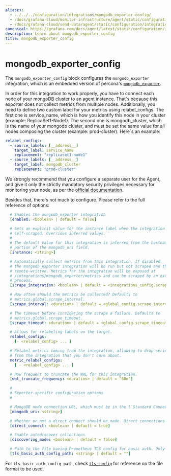 ```yaml
---
aliases:
  - ../../../configuration/integrations/mongodb_exporter-config/
  - /docs/grafana-cloud/monitor-infrastructure/agent/static/configuration/integrations/mongodb_exporter-config/
  - /docs/grafana-cloud/send-data/agent/static/configuration/integrations/mongodb_exporter-config/
canonical: https://grafana.com/docs/agent/latest/static/configuration/integrations/mongodb_exporter-config/
description: Learn about mongodb_exporter_config
title: mongodb_exporter_config
---
```


# mongodb_exporter_config

The `mongodb_exporter_config` block configures the `mongodb_exporter` integration, which is an embedded version of percona's [`mongodb_exporter`](https://github.com/percona/mongodb_exporter).

In order for this integration to work properly, you have to connect each node of your mongoDB cluster to an agent instance.
That's because this exporter does not collect metrics from multiple nodes.
Additionally, you need to define two custom label for your metrics using relabel_configs.
The first one is service_name, which is how you identify this node in your cluster (example: ReplicaSet1-Node1).
The second one is mongodb_cluster, which is the name of your mongodb cluster, and must be set the same value for all nodes composing the cluster (example: prod-cluster).
Here`s an example:

```yaml
relabel_configs:
  - source_labels: [__address__]
    target_label: service_name
    replacement: "replicaset1-node1"
  - source_labels: [__address__]
    target_label: mongodb_cluster
    replacement: "prod-cluster"
```

We strongly recommend that you configure a separate user for the Agent, and give it only the strictly mandatory
security privileges necessary for monitoring your node, as per the [official documentation](https://github.com/percona/mongodb_exporter#permissions).

Besides that, there's not much to configure. Please refer to the full reference of options:

```yaml
  # Enables the mongodb_exporter integration
  [enabled: <boolean> | default = false]

  # Sets an explicit value for the instance label when the integration is
  # self-scraped. Overrides inferred values.
  #
  # The default value for this integration is inferred from the hostname
  # portion of the mongodb_uri field.
  [instance: <string>]

  # Automatically collect metrics from this integration. If disabled,
  # the mongodb_exporter integration will be run but not scraped and thus not
  # remote-written. Metrics for the integration will be exposed at
  # /integrations/mongodb_exporter/metrics and can be scraped by an external
  # process.
  [scrape_integration: <boolean> | default = <integrations_config.scrape_integrations>]

  # How often should the metrics be collected? Defaults to
  # metrics.global.scrape_interval.
  [scrape_interval: <duration> | default = <global_config.scrape_interval>]

  # The timeout before considering the scrape a failure. Defaults to
  # metrics.global.scrape_timeout.
  [scrape_timeout: <duration> | default = <global_config.scrape_timeout>]

  # Allows for relabeling labels on the target.
  relabel_configs:
    [- <relabel_config> ... ]

  # Relabel metrics coming from the integration, allowing to drop series
  # from the integration that you don't care about.
  metric_relabel_configs:
    [ - <relabel_config> ... ]

  # How frequent to truncate the WAL for this integration.
  [wal_truncate_frequency: <duration> | default = "60m"]

  #
  # Exporter-specific configuration options
  #

  # MongoDB node connection URL, which must be in the [`Standard Connection String Format`](https://docs.mongodb.com/manual/reference/connection-string/#std-label-connections-standard-connection-string-format)
  [mongodb_uri: <string>]

  # Whether or not a direct connect should be made. Direct connections are not valid if multiple hosts are specified or an SRV URI is used
  [direct_connect: <boolean> | default = true]

  # Enable autodiscover collections
  [discovering_mode: <boolean> | default = false]

  # Path to the file having Prometheus TLS config for basic auth. Only enable if you want to use TLS based authentication.
  [tls_basic_auth_config_path: <string> | default = ""]
```

For `tls_basic_auth_config_path`, check [`tls_config`](https://prometheus.io/docs/prometheus/latest/configuration/configuration/#tls_config) for reference on the file format to be used.
